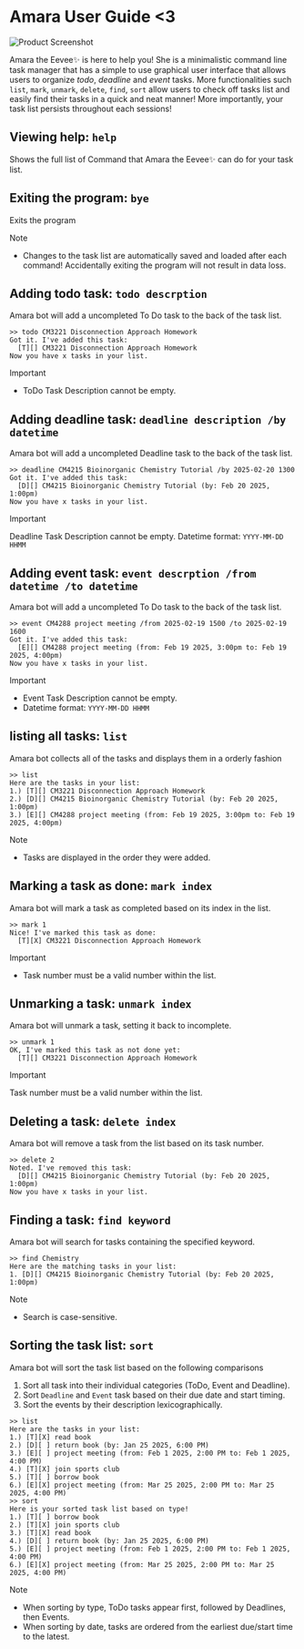 # Amara User Guide <3

![Product Screenshot](Ui.png)

Amara the Eevee✨ is here to help you! She is a minimalistic command line task manager that 
has a simple to use graphical user interface that allows users to organize *todo*, *deadline* 
and *event* tasks. More functionalities such `list`, `mark`, `unmark`, `delete`, `find`, `sort`
allow users to check off tasks list and easily find their tasks in a quick and neat manner!
More importantly, your task list persists throughout each sessions!

## Viewing help: `help`
Shows the full list of Command that Amara the Eevee✨ can do for your task list.

## Exiting the program: `bye`
Exits the program

> [!Note]
> - Changes to the task list are automatically saved and loaded after each command! Accidentally exiting the program will not result in data loss.

## Adding todo task: `todo descrption`
Amara bot will add a uncompleted To Do task to the back of the task list. 
```
>> todo CM3221 Disconnection Approach Homework
Got it. I've added this task:
  [T][] CM3221 Disconnection Approach Homework
Now you have x tasks in your list.
```
> [!Important]
> - ToDo Task Description cannot be empty.

## Adding deadline task: `deadline description /by datetime`
Amara bot will add a uncompleted Deadline task to the back of the task list. 
```
>> deadline CM4215 Bioinorganic Chemistry Tutorial /by 2025-02-20 1300
Got it. I've added this task:
  [D][] CM4215 Bioinorganic Chemistry Tutorial (by: Feb 20 2025, 1:00pm)
Now you have x tasks in your list.
```
> [!Important]
> Deadline Task Description cannot be empty.
> Datetime format: `YYYY-MM-DD HHMM`
>

## Adding event task: `event descrption /from datetime /to datetime`
Amara bot will add a uncompleted To Do task to the back of the task list.
```
>> event CM4288 project meeting /from 2025-02-19 1500 /to 2025-02-19 1600
Got it. I've added this task:
  [E][] CM4288 project meeting (from: Feb 19 2025, 3:00pm to: Feb 19 2025, 4:00pm)
Now you have x tasks in your list.
```
> [!Important]
> - Event Task Description cannot be empty.
> - Datetime format: `YYYY-MM-DD HHMM`

## listing all tasks: `list`
Amara bot collects all of the tasks and displays them in a orderly fashion 
```
>> list
Here are the tasks in your list:
1.) [T][] CM3221 Disconnection Approach Homework
2.) [D][] CM4215 Bioinorganic Chemistry Tutorial (by: Feb 20 2025, 1:00pm)
3.) [E][] CM4288 project meeting (from: Feb 19 2025, 3:00pm to: Feb 19 2025, 4:00pm)
```
> [!Note]
> - Tasks are displayed in the order they were added.

## Marking a task as done: `mark index`
Amara bot will mark a task as completed based on its index in the list.
```
>> mark 1
Nice! I've marked this task as done:
  [T][X] CM3221 Disconnection Approach Homework
```
> [!Important]
> - Task number must be a valid number within the list.

## Unmarking a task: `unmark index`
Amara bot will unmark a task, setting it back to incomplete.
```
>> unmark 1
OK, I've marked this task as not done yet:
  [T][] CM3221 Disconnection Approach Homework
```
> [!Important]
> Task number must be a valid number within the list.

## Deleting a task: `delete index`
Amara bot will remove a task from the list based on its task number.
```
>> delete 2
Noted. I've removed this task:
  [D][] CM4215 Bioinorganic Chemistry Tutorial (by: Feb 20 2025, 1:00pm)
Now you have x tasks in your list.
```

## Finding a task: `find keyword`
Amara bot will search for tasks containing the specified keyword.
```
>> find Chemistry
Here are the matching tasks in your list:
1. [D][] CM4215 Bioinorganic Chemistry Tutorial (by: Feb 20 2025, 1:00pm)
```
> [!Note]
> - Search is case-sensitive.

## Sorting the task list: `sort`
Amara bot will sort the task list based on the following comparisons
1. Sort all task into their individual categories (ToDo, Event and Deadline).
2. Sort `Deadline` and `Event` task based on their due date and start timing.
3.  Sort the events by their description lexicographically.
```
>> list
Here are the tasks in your list:
1.) [T][X] read book  
2.) [D][ ] return book (by: Jan 25 2025, 6:00 PM)  
3.) [E][ ] project meeting (from: Feb 1 2025, 2:00 PM to: Feb 1 2025, 4:00 PM)  
4.) [T][X] join sports club  
5.) [T][ ] borrow book  
6.) [E][X] project meeting (from: Mar 25 2025, 2:00 PM to: Mar 25 2025, 4:00 PM)  
>> sort 
Here is your sorted task list based on type!
1.) [T][ ] borrow book  
2.) [T][X] join sports club  
3.) [T][X] read book  
4.) [D][ ] return book (by: Jan 25 2025, 6:00 PM)  
5.) [E][ ] project meeting (from: Feb 1 2025, 2:00 PM to: Feb 1 2025, 4:00 PM)  
6.) [E][X] project meeting (from: Mar 25 2025, 2:00 PM to: Mar 25 2025, 4:00 PM) 
```
> [!Note]
> - When sorting by type, ToDo tasks appear first, followed by Deadlines, then Events.
> - When sorting by date, tasks are ordered from the earliest due/start time to the latest.
